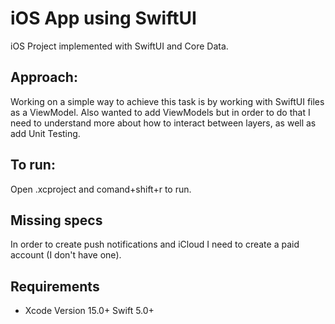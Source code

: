 
# iOS App using SwiftUI

iOS Project implemented with SwiftUI and Core Data.

## Approach:
Working on a simple way to achieve this task is by working with SwiftUI files as a ViewModel. Also wanted to add ViewModels but in order to do that I need to understand more about how to interact between layers, as well as add Unit Testing.

## To run:
Open .xcproject and comand+shift+r to run.

## Missing specs
In order to create push notifications and iCloud I need to create a paid account (I don't have one).


## Requirements
* Xcode Version 15.0+  Swift 5.0+

